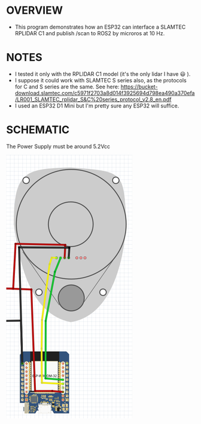 # OVERVIEW

* This program demonstrates how an ESP32 can interface a SLAMTEC RPLIDAR C1 and publish /scan to ROS2 by microros at 10 Hz.

# NOTES

* I tested it only with the RPLIDAR C1 model (it's the only lidar I have :smiley: ).
* I suppose it could work with SLAMTEC S series also, as the protocols for C and S series are the same. See here: https://bucket-download.slamtec.com/c5971f2703a8d014f3925694d798ea490a370efa/LR001_SLAMTEC_rplidar_S&C%20series_protocol_v2.8_en.pdf
* I used an ESP32 D1 Mini but I'm pretty sure any ESP32 will suffice.

# SCHEMATIC

The Power Supply must be around 5.2Vcc

![](docs/schematic.png)

